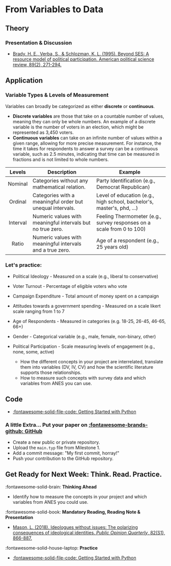 # From Variables to Data

## **Theory**
### Presentation & Discussion
- [Brady, H. E., Verba, S., & Schlozman, K. L. (1995). Beyond SES: A resource model of political participation. American political science review, 89(2), 271-294.](https://www.cambridge.org/core/journals/american-political-science-review/article/beyond-ses-aresource-model-of-political-participation/CE74BA78807755F0A09E589D631EB03E)

## **Application**
### Variable Types & Levels of Measurement

Variables can broadly be categorized as either **discrete** or **continuous**. 

- **Discrete variables** are those that take on a countable number of values, meaning they can only be whole numbers. An example of a discrete variable is the number of voters in an election, which might be represented as 3,450 voters. 
- **Continuous variables** can take on an infinite number of values within a given range, allowing for more precise measurement. For instance, the time it takes for respondents to answer a survey can be a continuous variable, such as 2.5 minutes, indicating that time can be measured in fractions and is not limited to whole numbers. 

 | Levels   | Description                                                | Example                                                                |
 |:--------:|------------------------------------------------------------|------------------------------------------------------------------------|
 | Nominal  | Categories without any mathematical relation.              | Party Identification (e.g., Democrat Republican)                       |
 | Ordinal  | Categories with a meaningful order but unequal intervals.  | Level of education (e.g., high school, bachelor's, master's, phd, ...) |
 | Interval | Numeric values with meaningful intervals but no true zero. | Feeling Thermometer (e.g., survey responses on a scale from 0 to 100)  |
 | Ratio    | Numeric values with meaningful intervals and a true zero.  | Age of a respondent (e.g., 25 years old)                               |


### Let's practice:

- Political Ideology - Measured on a scale (e.g., liberal to conservative)
- Voter Turnout - Percentage of eligible voters who vote
- Campaign Expenditure - Total amount of money spent on a campaign
- Attitudes towards a government spending - Measured on a scale likert scale ranging from 1 to 7
- Age of Respondents - Measured in categories (e.g. 18-25, 26-45, 46-65, 66+)
- Gender - Categorical variable (e.g., male, female, non-binary, other)
- Political Participation - Scale measuring levels of engagement (e.g., none, some, active)


    - How the different concepts in your project are interrelated, translate them into variables (DV, IV, CV) and how the scientific literature supports those relationships.
    - How to measure such concepts with survey data and which variables from ANES you can use.

## **Code**


- [:fontawesome-solid-file-code: Getting Started with Python](https://colab.research.google.com/github/mickaeltemporao/itds/blob/main/materials/01-getting-started.ipynb)
<!-- - [:fontawesome-solid-file-code: Data Types and Structures](https://colab.research.google.com/github/mickaeltemporao/itds/blob/main/materials/02-data-types-and-structures.ipynb) -->
<!-- - [:fontawesome-solid-file-code: Functions and Packages](https://colab.research.google.com/github/mickaeltemporao/itds/blob/main/materials/03-functions-and-packages.ipynb) -->

### A little Extra... Put your paper on [:fontawesome-brands-github: **GitHub**](https://github.com/)
  - Create a new public or private repository.
  - Upload the `main.typ` file from Milestone 1.
  - Add a commit message: "My first commit, horray!"
  - Push your contribution to the GitHub repository.

## **Get Ready for Next Week: Think. Read. Practice.**
:fontawesome-solid-brain: **Thinking Ahead**

- Identify how to measure the concepts in your project and which variables from ANES you could use.

:fontawesome-solid-book: **Mandatory Reading, Reading Note & Presentation**

- [Mason, L. (2018). Ideologues without issues: The polarizing consequences of ideological identities. *Public Opinion Quarterly*, 82(S1), 866-887.](https://academic.oup.com/poq/article/82/S1/866/4951269?login=true)

:fontawesome-solid-house-laptop: **Practice**

- [:fontawesome-solid-file-code: Getting Started with Python](https://colab.research.google.com/github/mickaeltemporao/itds/blob/main/materials/01-getting-started.ipynb)
    <!-- - [:fontawesome-solid-file-code: Functions and Packages](https://colab.research.google.com/github/mickaeltemporao/itds/blob/main/materials/03-functions-and-packages.ipynb) -->

